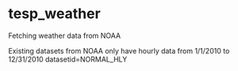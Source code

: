 # tesp_weather
Fetching weather data from NOAA 

Existing datasets from NOAA only have hourly data from 1/1/2010 to 12/31/2010
datasetid=NORMAL_HLY

